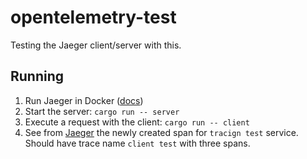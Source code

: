 # opentelemetry-test

Testing the Jaeger client/server with this.

## Running

1) Run Jaeger in Docker ([docs](https://www.jaegertracing.io/docs/1.22/getting-started/))
1) Start the server: `cargo run -- server`
1) Execute a request with the client: `cargo run -- client`
1) See from [Jaeger](http://localhost:16686/) the newly created span for `tracign test` service. Should have trace name `client test` with three spans.
